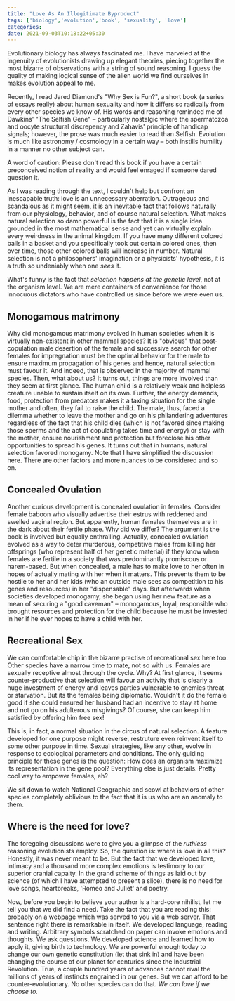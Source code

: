 ```yaml
---
title: "Love As An Illegitimate Byproduct"
tags: ['biology','evolution','book', 'sexuality', 'love']
categories: 
date: 2021-09-03T10:18:22+05:30
---
```


Evolutionary biology has always fascinated me. I have marveled at the ingenuity of evolutionists drawing up elegant theories, piecing together the most bizarre of observations with a string of sound reasoning. I guess the quality of making logical sense of the alien world we find ourselves in makes evolution appeal to me.   

Recently, I read Jared Diamond's "Why Sex is Fun?", a short book (a series of essays really) about human sexuality and how it differs so radically from every other species we know of. His words and reasoning reminded me of Dawkins' "The Selfish Gene" &ndash; particularly nostalgic where the spermatozoa and oocyte structural discrepency and Zahavis' principle of handicap signals; however, the prose was much easier to read than Selfish. Evolution is much like astronomy / cosmology in a certain way &ndash; both instills humility in a manner no other subject can.   

A word of caution: Please don't read this book if you have a certain preconceived notion of reality and would feel enraged if someone dared question it.   

As I was reading through the text, I couldn't help but confront an inescapable truth: love is an unnecessary aberration. Outrageous and scandalous as it might seem, it is an inevitable fact that follows naturally from our physiology, behavior, and of course natural selection. What makes natural selection so damn powerful is the fact that it is a single idea grounded in the most mathematical sense and yet can virtually explain every weirdness in the animal kingdom. If you have many different colored balls in a basket and you specifically took out certain colored ones, then over time, those other colored balls will increase in number. Natural selection is not a philosophers' imagination or a physicists' hypothesis, it is a truth so undeniably when one _sees_ it.   

What's funny is the fact that _selection happens at the genetic level_, not at the organism level. We are mere containers of convenience for those innocuous dictators who have controlled us since before we were even us.  

## Monogamous matrimony   

Why did monogamous matrimony evolved in human societies when it is virtually non-existent in other mammal species? It is "obvious" that post-copulation male desertion of the female and successive search for other females for impregnation must be the optimal behavior for the male to ensure maximum propagation of his genes and hence, natural selection must favour it. And indeed, that is observed in the majority of mammal species. Then, what about us? It turns out, things are more involved than they seem at first glance. The human child is a relatively weak and helpless creature unable to sustain itself on its own. Further, the energy demands, food, protection from predators makes it a taxing situation for the single mother and often, they fail to raise the child. The male, thus, faced a dilemma whether to leave the mother and go on his philandering adventures regardless of the fact that his child dies (which is not favored since making those sperms and the act of copulating takes time and energy) or stay with the mother, ensure nourishment and protection but foreclose his other opportunities to spread his genes. It turns out that in humans, natural selection favored monogamy. Note that I have simplified the discussion here. There are other factors and more nuances to be considered and so on.     

## Concealed Ovulation   

Another curious development is concealed ovulation in females. Consider female baboon who visually advertise their estrus with reddened and swelled vaginal region. But apparently, human females themselves are in the dark about their fertile phase. Why did we differ? The argument is the book is involved but equally enthralling. Actually, concealed ovulation evolved as a way to deter murderous, competitive males from killing her offsprings (who represent half of _her_ genetic material) if they know when females are fertile in a society that was predominantly promiscous or harem-based. But when concealed, a male has to make love to her often in hopes of actually mating with her when it matters. This prevents them to be hostile to her and her kids (who an outside male sees as competition to his genes and resources) in her "dispensable" days. But afterwards when societies developed monogamy, she began using her new feature as a mean of securing a "good caveman" &ndash; monogamous, loyal, responsible who brought resources and protection for the child because he must be invested in her if he ever hopes to have a child with her.    

## Recreational Sex   

We can comfortable chip in the bizarre practise of recreational sex here too. Other species have a narrow time to mate, not so with us. Females are sexually receptive almost through the cycle. Why? At first glance, it seems counter-productive that selection will favour an activity that is clearly a huge investment of energy and leaves parties vulnerable to enemies threat or starvation. But its the females being diplomatic. Wouldn't it do the female good if she could ensured her husband had an incentive to stay at home and not go on his adulterous misgivings? Of course, she can keep him satisfied by offering him free sex!     

This is, in fact, a normal situation in the circus of natural selection. A feature developed for one purpose might reverse, restruture even reinvent itself to some other purpose in time. Sexual strategies, like any other, evolve in response to ecological parameters and conditions. The only guiding principle for these genes is the question: How does an organism maximize its representation in the gene pool? Everything else is just details. Pretty cool way to empower females, eh?   

We sit down to watch National Geographic and scowl at behaviors of other species completely oblivious to the fact that it is us who are an anomaly to them. 

## Where is the need for love?   

The foregoing discussions were to give you a glimpse of the _ruthless_ reasoning evolutionists employ. So, the question is: where is love in all this? Honestly, it was never meant to be. But the fact that we developed love, intimacy and a thousand more complex emotions is testimony to our superior cranial capaity. In the grand scheme of things as laid out by science (of which I have attempted to present a slice), there is no need for love songs, heartbreaks, 'Romeo and Juliet' and poetry.   

Now, before you begin to believe your author is a hard-core nihilist, let me tell you that we did find a need. Take the fact that you are reading this: probably on a webpage  which was served to you via a web server. That sentence right there is remarkable in itself. We developed language, reading and writing. Arbitrary symbols scratched on paper can invoke emotions and thoughts. We ask questions. We developed science and learned how to apply it, giving birth to technology. We are powerful enough today to change our own genetic constitution (let that sink in) and have been changing the course of our planet for centuries since the Industrial Revolution. True, a couple hundred years of advances cannot rival the millions of years of instincts engrained in our genes. But we can afford to be counter-evolutionary. No other species can do that. _We can love if we choose to._ 
<!-- 
This is more about freedom from the shackles of genes than it is about sex. Other species cannot do that. They can't ask who they are or find out. They are slaves of their masters but we can break free. -->



